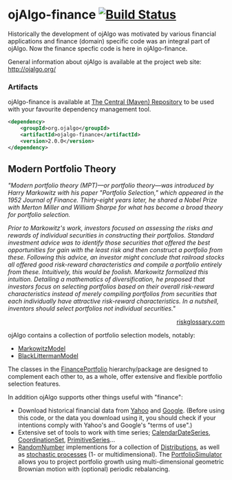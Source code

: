 # ojAlgo-finance [![Build Status](https://travis-ci.org/optimatika/ojAlgo-finance.svg?branch=master)](https://travis-ci.org/optimatika/ojAlgo-finance)

Historically the development of ojAlgo was motivated by various financial applications and finance (domain) specific code was an integral part of ojAlgo. Now the finance specfic code is here in ojAlgo-finance.

General information about ojAlgo is available at the project web site: http://ojalgo.org/

### Artifacts

ojAlgo-finance is available at [The Central (Maven) Repository](https://search.maven.org/artifact/org.ojalgo/ojalgo-finance) to be used with your favourite dependency management tool.

```xml
<dependency>
    <groupId>org.ojalgo</groupId>
    <artifactId>ojalgo-finance</artifactId>
    <version>2.0.0</version>
</dependency>
``` 

## 

<h2>Modern Portfolio Theory</h2>
      <p> <em>"Modern portfolio theory (MPT)—or portfolio theory—was introduced
          by Harry Markowitz with his paper "Portfolio Selection," which
          appeared in the 1952 Journal of Finance. Thirty-eight years later, he
          shared a Nobel Prize with Merton Miller and William Sharpe for what
          has become a broad theory for portfolio selection.</em> </p>
      <p> <em>Prior to Markowitz's work, investors focused on assessing the
          risks and rewards of individual securities in constructing their
          portfolios. Standard investment advice was to identify those
          securities that offered the best opportunities for gain with the least
          risk and then construct a portfolio from these. Following this advice,
          an investor might conclude that railroad stocks all offered good
          risk-reward characteristics and compile a portfolio entirely from
          these. Intuitively, this would be foolish. Markowitz formalized this
          intuition. Detailing a mathematics of diversification, he proposed
          that investors focus on selecting portfolios based on their overall
          risk-reward characteristics instead of merely compiling portfolios
          from securities that each individually have attractive risk-reward
          characteristics. In a nutshell, inventors should select portfolios not
          individual securities."</em> </p>
      <p align="right"> <a href="http://www.riskglossary.com/link/portfolio_theory.htm"
          target="_blank">riskglossary.com</a>
      </p>
      <p>ojAlgo contains a collection of portfolio selection models, notably:</p>
      <ul>
        <li><a href="/generated/org/ojalgo/finance/portfolio/MarkowitzModel.html">MarkowitzModel</a></li>
        <li><a href="/generated/org/ojalgo/finance/portfolio/BlackLittermanModel.html">BlackLittermanModel</a></li>
      </ul>
      <p> The classes in the <a href="/generated/org/ojalgo/finance/portfolio/FinancePortfolio.html">FinancePortfolio</a>
        hierarchy/package are designed to complement each other to, as a whole,
        offer extensive and flexible portfolio selection features. </p>
      <p>In addition ojAlgo supports other things useful with "finance":</p>
      <ul>
        <li>Download historical financial data from <a href="/generated/org/ojalgo/finance/data/YahooSymbol.html">Yahoo</a>
          and <a href="/generated/org/ojalgo/finance/data/GoogleSymbol.html">Google</a>.
          (Before using this code, or the data you download using it, you should
          check if your intentions comply with Yahoo's and Google's "terms of
          use".) </li>
        <li>Extensive set of tools to work with time series; <a href="/generated/org/ojalgo/series/CalendarDateSeries.html">CalendarDateSeries</a>,
          <a href="/generated/org/ojalgo/series/CoordinationSet.html">CoordinationSet</a>,
          <a href="/generated/org/ojalgo/series/primitive/PrimitiveSeries.html">PrimitiveSeries</a>...
          </li>
        <li><a href="/generated/org/ojalgo/random/RandomNumber.html">RandomNumber</a>
          implementions for a collection of <a href="/generated/org/ojalgo/random/Distribution.html">Distributions</a>,
          as well as <a href="/generated/org/ojalgo/random/process/RandomProcess.html">stochastic
            processes</a> (1- or multidimensional). The <a href="/generated/org/ojalgo/finance/portfolio/simulator/PortfolioSimulator.html">PortfolioSimulator</a>
          allows you to project portfolio growth using multi-dimensional
          geometric Brownian motion with (optional) periodic rebalancing.</li>
      </ul>

